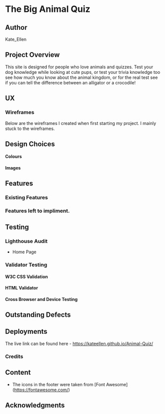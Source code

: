 # The Big Animal Quiz

## Author 
Kate_Ellen

## Project Overview 




This site is designed for people who love animals and quizzes. Test your dog knowledge while looking at cute pups, or test your trivia knowledge too see how much you know about the animal kingdom, or for the real test see if you can tell the difference between an alligator or a crocodile!  

## UX

### Wireframes 

Below are the wireframes I created when first starting my project. I mainly stuck to the wireframes. 


## Design Choices 

#### Colours 


#### Images



## Features 

### Existing Features 



### Features left to impliment. 



## Testing

### Lighthouse Audit 
- Home Page 


### Validator Testing 
#### W3C CSS Validation 


#### HTML Validator 


#### Cross Browser and Device Testing






## Outstanding Defects 




## Deployments 

The live link can be found here - https://kateellen.github.io/Animal-Quiz/

### Credits 

## Content 


- The icons in the footer were taken from [Font Awesome] (https://fontawesome.com/)

## Acknowledgments

